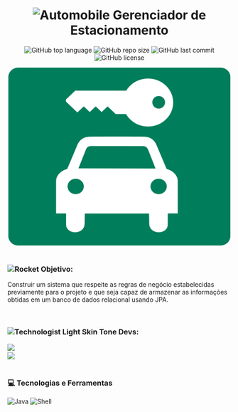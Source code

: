 <h1 align="center"><img src="https://raw.githubusercontent.com/Tarikul-Islam-Anik/Animated-Fluent-Emojis/master/Emojis/Travel%20and%20places/Automobile.png" alt="Automobile" width="40" height="40" /> Gerenciador de Estacionamento</h1>
<p align="center">
  <img alt="GitHub top language" src="https://img.shields.io/github/languages/top/filipe-rds/Projeto2-POB?color=white">
  <img alt="GitHub repo size" src="https://img.shields.io/github/repo-size/filipe-rds/Projeto2-POB?color=white">
  <img alt="GitHub last commit" src="https://img.shields.io/github/last-commit/filipe-rds/Projeto2-POB?color=white">
  <img alt="GitHub license" src="https://img.shields.io/github/license/filipe-rds/Projeto2-POB?color=white"><img>
</p>
<div align="center">
  <img src="src\arquivos\imagem.png" height="400" width="500"><br>
</div>
<div style="display: inline_block" ><br>
    <h3><img src="https://raw.githubusercontent.com/Tarikul-Islam-Anik/Animated-Fluent-Emojis/master/Emojis/Travel%20and%20places/Rocket.png" alt="Rocket" width="30" height="30" /> Objetivo:</h3>
    <p>Construir um sistema que respeite as regras de negócio estabelecidas previamente para o projeto e que seja capaz de armazenar as informações obtidas em um banco de dados relacional usando JPA.</p>
</div>

<div style="display: inline_block" ><br>
  <h3><img src="https://raw.githubusercontent.com/Tarikul-Islam-Anik/Animated-Fluent-Emojis/master/Emojis/People%20with%20professions/Technologist%20Light%20Skin%20Tone.png" alt="Technologist Light Skin Tone" width="30" height="30" /> Devs:</h3>
  <a align="center" href="https://github.com/filipe-rds" target="_blank"><img  src="https://img.shields.io/badge/Filipe_Rodrigues-000000?style=for-the-badge&logo=GitHub&logoColor=white" target="_blank"></a>
  <br>
  <a align="center" href="https://github.com/gfedacs" target="_blank"><img  src="https://img.shields.io/badge/Gabriel_Félix-000000?style=for-the-badge&logo=GitHub&logoColor=white" target="_blank"></a>
</div>

<div style="display: inline_block" ><br>
    <h3>💻 Tecnologias e Ferramentas </h3>
    <img alt="Java" src="https://img.shields.io/badge/Java-000000?style=for-the-badge&logo=openjdk&logoColor=white">
    <img alt="Shell" src="https://img.shields.io/badge/Shell Script-000000?style=for-the-badge&logo=shell&logoColor=white">
</div>
